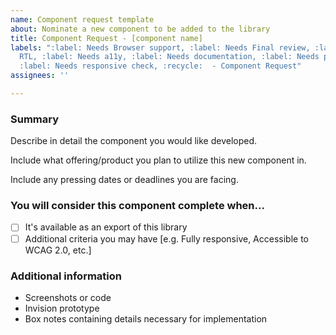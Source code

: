 ```yaml
---
name: Component request template
about: Nominate a new component to be added to the library
title: Component Request - [component name]
labels: ":label: Needs Browser support, :label: Needs Final review, :label: Needs
  RTL, :label: Needs a11y, :label: Needs documentation, :label: Needs prioritization,
  :label: Needs responsive check, :recycle:  - Component Request"
assignees: ''

---
```


### Summary

Describe in detail the component you would like developed.

Include what offering/product you plan to utilize this new component in.

Include any pressing dates or deadlines you are facing.

### You will consider this component complete when...

- [ ] It's available as an export of this library
- [ ] Additional criteria you may have [e.g. Fully responsive, Accessible to WCAG 2.0, etc.]

### Additional information

- Screenshots or code
- Invision prototype
- Box notes containing details necessary for implementation
